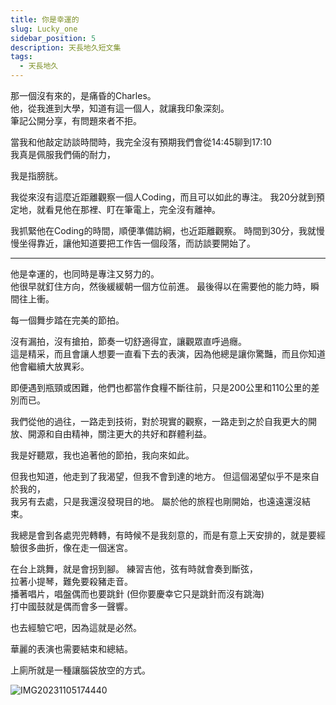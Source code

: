 ```yaml
---
title: 你是幸運的
slug: Lucky_one
sidebar_position: 5
description: 天長地久短文集
tags:
  - 天長地久
---
```


那一個沒有來的，是痛昏的Charles。  
他，從我進到大學，知道有這一個人，就讓我印象深刻。  
筆記公開分享，有問題來者不拒。  

當我和他敲定訪談時間時，我完全沒有預期我們會從14:45聊到17:10  
我真是佩服我們倆的耐力，

我是指膀胱。  

我從來沒有這麼近距離觀察一個人Coding，而且可以如此的專注。
我20分就到預定地，就看見他在那裡、盯在筆電上，完全沒有離神。

我抓緊他在Coding的時間，順便準備訪綱，也近距離觀察。
時間到30分，我就慢慢坐得靠近，讓他知道要把工作告一個段落，而訪談要開始了。  

------
他是幸運的，也同時是專注又努力的。  
他很早就釘住方向，然後緩緩朝一個方位前進。
最後得以在需要他的能力時，瞬間往上衝。

每一個舞步踏在完美的節拍。  

沒有漏拍，沒有搶拍，節奏一切舒適得宜，讓觀眾直呼過癮。  
這是精采，而且會讓人想要一直看下去的表演，因為他總是讓你驚豔，而且你知道他會繼續大放異彩。  

即便遇到瓶頸或困難，他們也都當作食糧不斷往前，只是200公里和110公里的差別而已。

我們從他的過往，一路走到技術，對於現實的觀察，一路走到之於自我更大的開放、開源和自由精神，關注更大的共好和群體利益。

我是好聽眾，我也追著他的節拍，我向來如此。  

但我也知道，他走到了我渴望，但我不會到達的地方。
但這個渴望似乎不是來自於我的，  
我另有去處，只是我還沒發現目的地。 
屬於他的旅程也剛開始，也遠遠還沒結束。

我總是會到各處兜兜轉轉，有時候不是我刻意的，而是有意上天安排的，就是要經驗很多曲折，像在走一個迷宮。  

在台上跳舞，就是會拐到腳。
練習吉他，弦有時就會奏到斷弦，  
拉著小提琴，難免要殺豬走音。  
播著唱片，唱盤偶而也要跳針 (但你要慶幸它只是跳針而沒有跳海)   
打中國鼓就是偶而會多一聲響。

也去經驗它吧，因為這就是必然。

華麗的表演也需要結束和總結。

上廁所就是一種讓腦袋放空的方式。

![IMG20231105174440](https://e.brid.cf/i/2023/12/14/xoeou9.webp)
